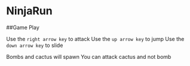 # NinjaRun

##Game Play

Use the `right arrow key` to attack
Use the `up arrow key` to jump
Use the `down arrow key` to slide

Bombs and cactus will spawn
You can attack cactus and not bomb
